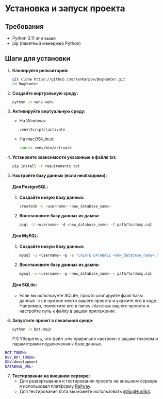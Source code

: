 # Установка и запуск проекта

## Требования
- Python 3.11 или выше
- pip (пакетный менеджер Python)

## Шаги для установки

1. **Клонируйте репозиторий:**
   ```bash
   git clone https://github.com/YanKarpov/BugHunter.git
   cd BugHunter
   ```

2. **Создайте виртуальную среду:**
   ```bash
   python -m venv venv
   ```

3. **Активируйте виртуальную среду:**
   - На Windows:
     ```bash
     venv\Scripts\activate
     ```
   - На macOS/Linux:
     ```bash
     source venv/bin/activate
     ```

4. **Установите зависимости указанные в файле txt:**
   ```bash
   pip install -r requirements.txt
   ```

5. **Настройте базу данных (если необходимо):**
   #### Для PostgreSQL:
   1. **Создайте новую базу данных:**
      ```bash
      createdb -U <username> <new_database_name>
      ```

   2. **Восстановите базу данных из дампа:**
      ```bash
      psql -U <username> -d <new_database_name> -f path/to/dump.sql
      ```

   #### Для MySQL:
   1. **Создайте новую базу данных:**
      ```bash
      mysql -u <username> -p -e "CREATE DATABASE <new_database_name>;"
      ```

   2. **Восстановите базу данных из дампа:**
      ```bash
      mysql -u <username> -p <new_database_name> < path/to/dump.sql
      ```

   #### Для SQLite:
   - Если вы используете SQLite, просто скопируйте файл базы данных `.db` в нужное место вашего проекта и укажите его в коде. Например, поместите его в папку `/database` вашего проекта и настройте путь к файлу в вашем приложении.


6. **Запустите проект в локальной среде:**
   ```bash
   python -m bot.main
   ```

   P.S Убедитесь, что файл .env правильно настроен с вашим токеном и параметрами подключения к базе данных.
  ```bash
  BOT_TOKEN=
  DEV_BOT_TOKEN=
  ENV=development
  DATABASE_URL=
  ```

7. **Тестирование на внешнем сервере:**
   - Для развертывания и тестирования проекта на внешнем сервере я использовал платформу [Railway](https://railway.app).
   - Для тестирования бота вы можете использовать [@BugHunBot](https://t.me/BugHunBot).
   



